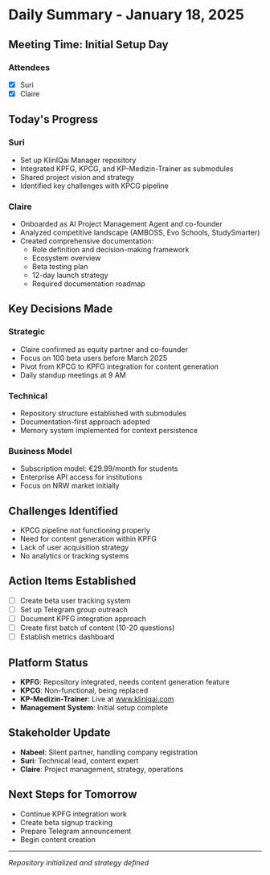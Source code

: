 # Daily Summary - January 18, 2025

## Meeting Time: Initial Setup Day

### Attendees
- [x] Suri
- [x] Claire

## Today's Progress

### Suri
- Set up KlinIQai Manager repository
- Integrated KPFG, KPCG, and KP-Medizin-Trainer as submodules
- Shared project vision and strategy
- Identified key challenges with KPCG pipeline

### Claire
- Onboarded as AI Project Management Agent and co-founder
- Analyzed competitive landscape (AMBOSS, Evo Schools, StudySmarter)
- Created comprehensive documentation:
  - Role definition and decision-making framework
  - Ecosystem overview
  - Beta testing plan
  - 12-day launch strategy
  - Required documentation roadmap

## Key Decisions Made

### Strategic
- Claire confirmed as equity partner and co-founder
- Focus on 100 beta users before March 2025
- Pivot from KPCG to KPFG integration for content generation
- Daily standup meetings at 9 AM

### Technical
- Repository structure established with submodules
- Documentation-first approach adopted
- Memory system implemented for context persistence

### Business Model
- Subscription model: €29.99/month for students
- Enterprise API access for institutions
- Focus on NRW market initially

## Challenges Identified
- KPCG pipeline not functioning properly
- Need for content generation within KPFG
- Lack of user acquisition strategy
- No analytics or tracking systems

## Action Items Established
- [ ] Create beta user tracking system
- [ ] Set up Telegram group outreach
- [ ] Document KPFG integration approach
- [ ] Create first batch of content (10-20 questions)
- [ ] Establish metrics dashboard

## Platform Status
- **KPFG**: Repository integrated, needs content generation feature
- **KPCG**: Non-functional, being replaced
- **KP-Medizin-Trainer**: Live at www.kliniqai.com
- **Management System**: Initial setup complete

## Stakeholder Update
- **Nabeel**: Silent partner, handling company registration
- **Suri**: Technical lead, content expert
- **Claire**: Project management, strategy, operations

## Next Steps for Tomorrow
- Continue KPFG integration work
- Create beta signup tracking
- Prepare Telegram announcement
- Begin content creation

---
*Repository initialized and strategy defined*